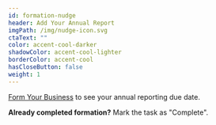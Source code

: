 ```yaml
---
id: formation-nudge
header: Add Your Annual Report
imgPath: /img/nudge-icon.svg
ctaText: ""
color: accent-cool-darker
shadowColor: accent-cool-lighter
borderColor: accent-cool
hasCloseButton: false
weight: 1
---
```


[Form Your Business](/tasks/form-business-entity) to see your annual reporting due date.

**Already completed formation?** Mark the task as "Complete".
